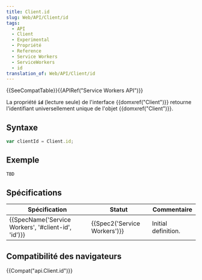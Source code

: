 ```yaml
---
title: Client.id
slug: Web/API/Client/id
tags:
  - API
  - Client
  - Experimental
  - Propriété
  - Reference
  - Service Workers
  - ServiceWorkers
  - id
translation_of: Web/API/Client/id
---
```

{{SeeCompatTable}}{{APIRef("Service Workers API")}}

La propriété **`id`** (lecture seule) de l'interface {{domxref("Client")}} retourne l'identifiant universellement unique de l'objet {{domxref("Client")}}.

## Syntaxe

```js
var clientId = Client.id;
```

## Exemple

```js
TBD
```

## Spécifications

| Spécification                                                        | Statut                               | Commentaire         |
| -------------------------------------------------------------------- | ------------------------------------ | ------------------- |
| {{SpecName('Service Workers', '#client-id', 'id')}} | {{Spec2('Service Workers')}} | Initial definition. |

## Compatibilité des navigateurs

{{Compat("api.Client.id")}}
